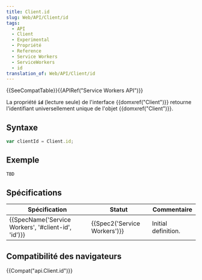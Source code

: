 ```yaml
---
title: Client.id
slug: Web/API/Client/id
tags:
  - API
  - Client
  - Experimental
  - Propriété
  - Reference
  - Service Workers
  - ServiceWorkers
  - id
translation_of: Web/API/Client/id
---
```

{{SeeCompatTable}}{{APIRef("Service Workers API")}}

La propriété **`id`** (lecture seule) de l'interface {{domxref("Client")}} retourne l'identifiant universellement unique de l'objet {{domxref("Client")}}.

## Syntaxe

```js
var clientId = Client.id;
```

## Exemple

```js
TBD
```

## Spécifications

| Spécification                                                        | Statut                               | Commentaire         |
| -------------------------------------------------------------------- | ------------------------------------ | ------------------- |
| {{SpecName('Service Workers', '#client-id', 'id')}} | {{Spec2('Service Workers')}} | Initial definition. |

## Compatibilité des navigateurs

{{Compat("api.Client.id")}}
